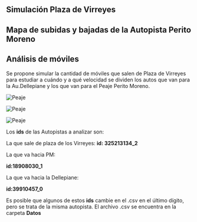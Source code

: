 ## Simulación Plaza de Virreyes

## Mapa de subidas y bajadas de la Autopista Perito Moreno

## Análisis de móviles

Se propone simular la cantidad de móviles que salen de Plaza de Virreyes para estudiar a cuándo y a qué velocidad se dividen los autos que van para la Au.Dellepiane y los que van para el Peaje Perito Moreno.

![Peaje](Imgs/Mapa_25_5_Delle_PM.png)


![Peaje](Imgs/Movil_hacia_Dell.png)

![Peaje](Imgs/Movil_hacia_PM.png)

Los __ids__ de las Autopistas a analizar son:

La que sale de plaza de los Virreyes:
__id: 325213134_2__

La que va hacia PM:

__id:18908030_1__

La que va hacia la Dellepiane:

__id:39910457_0__


Es posible que algunos de estos __ids__ cambie en el .csv en el último dígito, pero se trata de la misma autopista. El archivo .csv se encuentra en la carpeta __Datos__



